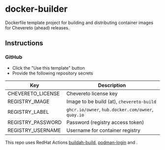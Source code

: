 # docker-builder

Dockerfile template project for building and distributing container images for Chevereto (ahead) releases.

## Instructions

### GitHub

- Click the "Use this template" button
- Provide the following repository secrets

| Key               | Description                                        |
| ----------------- | -------------------------------------------------- |
| CHEVERETO_LICENSE | Chevereto license key                              |
| REGISTRY_IMAGE    | Image to be build (at), `chevereto-build`          |
| REGISTRY_LABEL    | `ghcr.io/owner`, `hub.docker.com/owner`, `quay.io` |
| REGISTRY_PASSWORD | Password (registry access token)                   |
| REGISTRY_USERNAME | Username for container registry                    |

This repo uses RedHat Actions [buildah-build](https://github.com/redhat-actions/buildah-build), [podman-login](https://github.com/redhat-actions/podman-login) and [](https://github.com/redhat-actions/push-to-registry).
